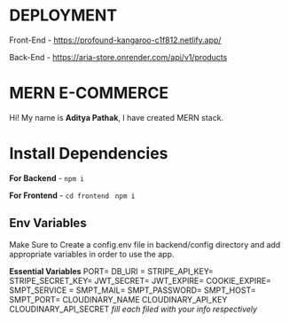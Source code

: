# DEPLOYMENT


Front-End - https://profound-kangaroo-c1f812.netlify.app/

Back-End - https://aria-store.onrender.com/api/v1/products


# MERN E-COMMERCE 

Hi! My name is **Aditya Pathak**, I have created MERN stack.

# Install Dependencies

**For Backend** - `npm i`

**For Frontend** - `cd frontend` ` npm i`

## Env Variables

Make Sure to Create a config.env file in backend/config directory and add appropriate variables in order to use the app.

**Essential Variables**
PORT=
DB_URI =
STRIPE_API_KEY=
STRIPE_SECRET_KEY=
JWT_SECRET=
JWT_EXPIRE=
COOKIE_EXPIRE=
SMPT_SERVICE =
SMPT_MAIL=
SMPT_PASSWORD=
SMPT_HOST=
SMPT_PORT=
CLOUDINARY_NAME
CLOUDINARY_API_KEY
CLOUDINARY_API_SECRET
_fill each filed with your info respectively_
